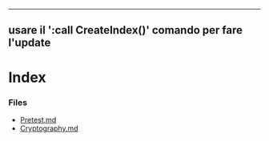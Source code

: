 
---
usare il ':call CreateIndex()' comando per fare l'update 
---

# Index

### Files


- [Pretest.md](Pretest.md)
- [Cryptography.md](Cryptography.md)

